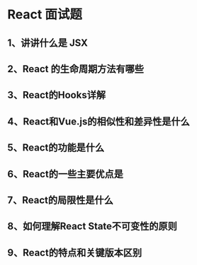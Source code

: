 # React 面试题

## 1、讲讲什么是 JSX 

## 2、React 的生命周期方法有哪些

## 3、React的Hooks详解

## 4、React和Vue.js的相似性和差异性是什么

## 5、React的功能是什么 

## 6、React的一些主要优点是

## 7、React的局限性是什么

## 8、如何理解React State不可变性的原则

## 9、React的特点和关键版本区别